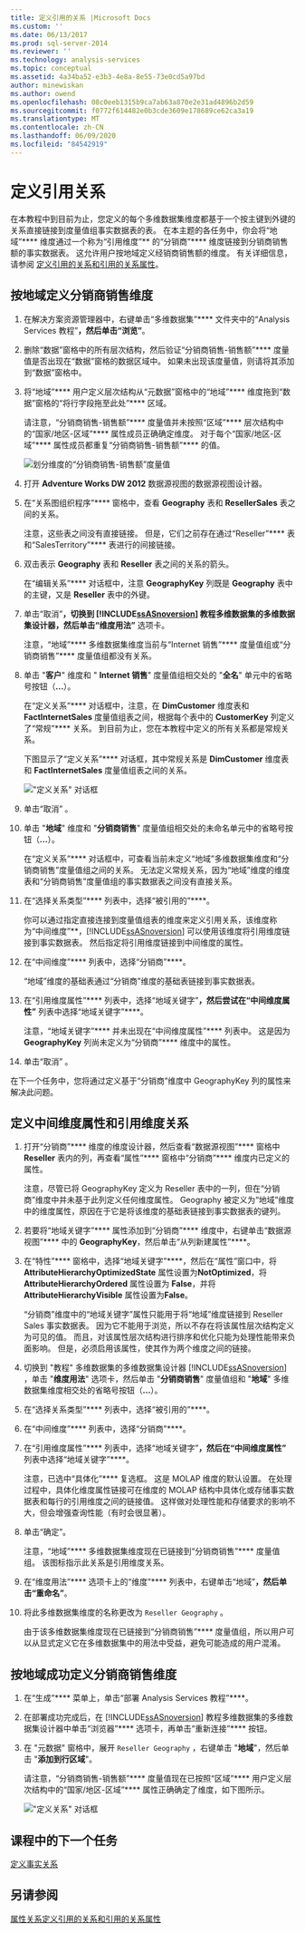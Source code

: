 ```yaml
---
title: 定义引用的关系 |Microsoft Docs
ms.custom: ''
ms.date: 06/13/2017
ms.prod: sql-server-2014
ms.reviewer: ''
ms.technology: analysis-services
ms.topic: conceptual
ms.assetid: 4a34ba52-e3b3-4e8a-8e55-73e0cd5a97bd
author: minewiskan
ms.author: owend
ms.openlocfilehash: 08c0eeb1315b9ca7ab63a870e2e31ad4896b2d59
ms.sourcegitcommit: f0772f614482e0b3cde3609e178689ce62ca3a19
ms.translationtype: MT
ms.contentlocale: zh-CN
ms.lasthandoff: 06/09/2020
ms.locfileid: "84542919"
---
```

# <a name="defining-a-referenced-relationship"></a>定义引用关系
  在本教程中到目前为止，您定义的每个多维数据集维度都基于一个按主键到外键的关系直接链接到度量值组事实数据表的表。 在本主题的各任务中，你会将“地域”**** 维度通过一个称为“引用维度”** 的“分销商”**** 维度链接到分销商销售额的事实数据表。 这允许用户按地域定义经销商销售额的维度。 有关详细信息，请参阅 [定义引用的关系和引用的关系属性](multidimensional-models/define-a-referenced-relationship-and-referenced-relationship-properties.md)。

## <a name="dimensioning-reseller-sales-by-geography"></a>按地域定义分销商销售维度

1.  在解决方案资源管理器中，右键单击“多维数据集”**** 文件夹中的“Analysis Services 教程”****，然后单击“浏览”****。

2.  删除“数据”窗格中的所有层次结构，然后验证“分销商销售-销售额”**** 度量值是否出现在“数据”窗格的数据区域中。 如果未出现该度量值，则请将其添加到“数据”窗格中。

3.  将“地域”**** 用户定义层次结构从“元数据”窗格中的“地域”**** 维度拖到“数据”窗格的“将行字段拖至此处”**** 区域。

     请注意，“分销商销售-销售额”**** 度量值并未按照“区域”**** 层次结构中的“国家/地区-区域”**** 属性成员正确确定维度。 对于每个“国家/地区-区域”**** 属性成员都重复“分销商销售-销售额”**** 的值。

     ![划分维度的“分销商销售-销售额”度量值](../../2014/tutorials/media/l5-referencedrelationship-1.gif "划分维度的“分销商销售-销售额”度量值")

4.  打开 **Adventure Works DW 2012** 数据源视图的数据源视图设计器。

5.  在“关系图组织程序”**** 窗格中，查看 **Geography** 表和 **ResellerSales** 表之间的关系。

     注意，这些表之间没有直接链接。 但是，它们之前存在通过“Reseller”**** 表和“SalesTerritory”**** 表进行的间接链接。

6.  双击表示 **Geography** 表和 **Reseller** 表之间的关系的箭头。

     在“编辑关系”**** 对话框中，注意 **GeographyKey** 列既是 **Geography** 表中的主键，又是 **Reseller** 表中的外键。

7.  单击“取消”****，切换到 [!INCLUDE[ssASnoversion](../includes/ssasnoversion-md.md)] 教程多维数据集的多维数据集设计器，然后单击“维度用法”**** 选项卡。

     注意，“地域”**** 多维数据集维度当前与“Internet 销售”**** 度量值组或“分销商销售”**** 度量值组都没有关系。

8.  单击 "**客户**" 维度和 " **Internet 销售**" 度量值组相交处的 "**全名**" 单元中的省略号按钮（**...**）。

     在“定义关系”**** 对话框中，注意，在 **DimCustomer** 维度表和 **FactInternetSales** 度量值组表之间，根据每个表中的 **CustomerKey** 列定义了“常规”**** 关系。 到目前为止，您在本教程中定义的所有关系都是常规关系。

     下图显示了“定义关系”**** 对话框，其中常规关系是 **DimCustomer** 维度表和 **FactInternetSales** 度量值组表之间的关系。

     !["定义关系" 对话框](../../2014/tutorials/media/l5-referencedrelationship-4.gif "“定义关系”对话框")

9. 单击“取消” 。

10. 单击 "**地域**" 维度和 "**分销商销售**" 度量值组相交处的未命名单元中的省略号按钮（**...**）。

     在“定义关系”**** 对话框中，可查看当前未定义“地域”多维数据集维度和“分销商销售”度量值组之间的关系。 无法定义常规关系，因为“地域”维度的维度表和“分销商销售”度量值组的事实数据表之间没有直接关系。

11. 在“选择关系类型”**** 列表中，选择“被引用的”****。

     你可以通过指定直接连接到度量值组表的维度来定义引用关系，该维度称为“中间维度”**，[!INCLUDE[ssASnoversion](../includes/ssasnoversion-md.md)] 可以使用该维度将引用维度链接到事实数据表。 然后指定将引用维度链接到中间维度的属性。

12. 在“中间维度”**** 列表中，选择“分销商”****。

     “地域”维度的基础表通过“分销商”维度的基础表链接到事实数据表。

13. 在“引用维度属性”**** 列表中，选择“地域关键字”****，然后尝试在“中间维度属性”**** 列表中选择“地域关键字”****。

     注意，“地域关键字”**** 并未出现在“中间维度属性”**** 列表中。 这是因为 **GeographyKey** 列尚未定义为“分销商”**** 维度中的属性。

14. 单击“取消” 。

 在下一个任务中，您将通过定义基于“分销商”维度中 GeographyKey 列的属性来解决此问题。

## <a name="defining-the-intermediate-dimension-attribute-and-the-referenced-dimension-relationship"></a>定义中间维度属性和引用维度关系

1.  打开“分销商”**** 维度的维度设计器，然后查看“数据源视图”**** 窗格中 **Reseller** 表内的列，再查看“属性”**** 窗格中“分销商”**** 维度内已定义的属性。

     注意，尽管已将 GeographyKey 定义为 Reseller 表中的一列，但在“分销商”维度中并未基于此列定义任何维度属性。 Geography 被定义为“地域”维度中的维度属性，原因在于它是将该维度的基础表链接到事实数据表的键列。

2.  若要将“地域关键字”**** 属性添加到“分销商”**** 维度中，右键单击“数据源视图”**** 中的 **GeographyKey**，然后单击“从列新建属性”****。

3.  在“特性”**** 窗格中，选择“地域关键字”****，然后在“属性”窗口中，将 **AttributeHierarchyOptimizedState** 属性设置为**NotOptimized**，将 **AttributeHierarchyOrdered** 属性设置为 **False**，并将 **AttributeHierarchyVisible** 属性设置为**False**。

     “分销商”维度中的“地域关键字”属性只能用于将“地域”维度链接到 Reseller Sales 事实数据表。 因为它不能用于浏览，所以不存在将该属性层次结构定义为可见的值。 而且，对该属性层次结构进行排序和优化只能为处理性能带来负面影响。 但是，必须启用该属性，使其作为两个维度之间的链接。

4.  切换到 "教程" 多维数据集的多维数据集设计器 [!INCLUDE[ssASnoversion](../includes/ssasnoversion-md.md)] ，单击 "**维度用法**" 选项卡，然后单击 "**分销商销售**" 度量值组和 "**地域**" 多维数据集维度相交处的省略号按钮（**...**）。

5.  在“选择关系类型”**** 列表中，选择“被引用的”****。

6.  在“中间维度”**** 列表中，选择“分销商”****。

7.  在“引用维度属性”**** 列表中，选择“地域关键字”****，然后在“中间维度属性”**** 列表中选择“地域关键字”****。

     注意，已选中“具体化”**** 复选框。 这是 MOLAP 维度的默认设置。 在处理过程中，具体化维度属性链接可在维度的 MOLAP 结构中具体化或存储事实数据表和每行的引用维度之间的链接值。 这样做对处理性能和存储要求的影响不大，但会增强查询性能（有时会很显著）。

8.  单击“确定”。

     注意，“地域”**** 多维数据集维度现在已链接到“分销商销售”**** 度量值组。 该图标指示此关系是引用维度关系。

9. 在“维度用法”**** 选项卡上的“维度”**** 列表中，右键单击“地域”****，然后单击“重命名”****。

10. 将此多维数据集维度的名称更改为 `Reseller Geography` 。

     由于该多维数据集维度现在已链接到“分销商销售”**** 度量值组，所以用户可以从显式定义它在多维数据集中的用法中受益，避免可能造成的用户混淆。

## <a name="successfully-dimensioning-reseller-sales-by-geography"></a>按地域成功定义分销商销售维度

1.  在“生成”**** 菜单上，单击“部署 Analysis Services 教程”****。

2.  在部署成功完成后，在 [!INCLUDE[ssASnoversion](../includes/ssasnoversion-md.md)] 教程多维数据集的多维数据集设计器中单击“浏览器”**** 选项卡，再单击“重新连接”**** 按钮。

3.  在 "元数据" 窗格中，展开 `Reseller Geography` ，右键单击 "**地域**"，然后单击 "**添加到行区域**"。

     请注意，“分销商销售-销售额”**** 度量值现在已按照“区域”**** 用户定义层次结构中的“国家/地区-区域”**** 属性正确确定了维度，如下图所示。

     !["定义关系" 对话框](../../2014/tutorials/media/l5-referencedrelationship-5.gif "“定义关系”对话框")

## <a name="next-task-in-lesson"></a>课程中的下一个任务
 [定义事实关系](lesson-5-2-defining-a-fact-relationship.md)

## <a name="see-also"></a>另请参阅
 [属性关系](multidimensional-models-olap-logical-dimension-objects/attribute-relationships.md)[定义引用的关系和引用的关系属性](multidimensional-models/define-a-referenced-relationship-and-referenced-relationship-properties.md)



